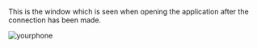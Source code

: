 This is the window which is seen when opening the application after the connection has been made. 


![yourphone](https://user-images.githubusercontent.com/93941670/140919596-d908633c-707b-4f93-a971-b6da27088f46.jpeg)
